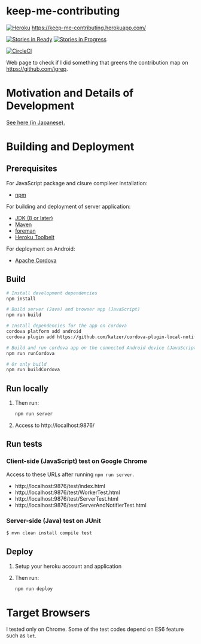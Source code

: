 # keep-me-contributing

[![Heroku](https://heroku-badge.herokuapp.com/?app=keep-me-contributing)](https://keep-me-contributing.herokuapp.com/) https://keep-me-contributing.herokuapp.com/

[![Stories in Ready](https://badge.waffle.io/igrep/keep-me-contributing.png?label=ready&title=Ready)](https://waffle.io/igrep/keep-me-contributing)
[![Stories in Progress](https://badge.waffle.io/igrep/keep-me-contributing.png?label=In%20Progress&title=In%20Progress)](https://waffle.io/igrep/keep-me-contributing)

[![CircleCI](https://circleci.com/gh/igrep/keep-me-contributing.png?circle-token=ec8e6e39ec1343e375519aaca0651ed4f1a981c9)](https://circleci.com/gh/igrep/keep-me-contributing)

Web page to check if I did something that greens the contribution map on https://github.com/igrep.

# Motivation and Details of Development

[See here (in Japanese).](/README-ALSO.ja.md)

# Building and Deployment

## Prerequisites

For JavaScript package and clsure compileer installation:

- [npm](https://www.npmjs.com/)

For building and deployment of server application:

- [JDK (8 or later)](http://www.oracle.com/technetwork/java/javase/downloads/jdk8-downloads-2133151.html)
- [Maven](https://maven.apache.org/)
- [foreman](https://rubygems.org/gems/foreman)
- [Heroku Toolbelt](https://rubygems.org/gems/foreman)

For deployment on Android:

- [Apache Cordova](http://cordova.apache.org/)

## Build

```bash
# Install development dependencies
npm install

# Build server (Java) and browser app (JavaScript)
npm run build

# Install dependencies for the app on cordova
cordova platform add android
cordova plugin add https://github.com/katzer/cordova-plugin-local-notifications

# Build and run cordova app on the connected Android device (JavaScript)
npm run runCordova

# Or only build
npm run buildCordova
```

## Run locally

1. Then run:

    ```bash
    npm run server
    ```
2. Access to http://localhost:9876/

## Run tests

### Client-side (JavaScript) test on Google Chrome

Access to these URLs after running `npm run server`.

- http://localhost:9876/test/index.html
- http://localhost:9876/test/WorkerTest.html
- http://localhost:9876/test/ServerTest.html
- http://localhost:9876/test/ServerAndNotifierTest.html

### Server-side (Java) test on JUnit

```bash
$ mvn clean install compile test
```

## Deploy

1. Setup your heroku account and application
2. Then run:

    ```bash
    npm run deploy
    ```

# Target Browsers

I tested only on Chrome. Some of the test codes depend on ES6 feature such as `let`.
